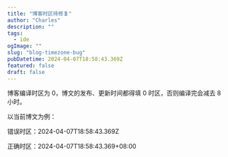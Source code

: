 ```yaml
---
title: "博客时区待修复"
author: "Charles"
description: ""
tags:
  - ide
ogImage: ""
slug: "blog-timezone-bug"
pubDatetime: 2024-04-07T18:58:43.369Z
featured: false
draft: false
---
```


博客编译时区为 0，博文的发布、更新时间都得填 0 时区，否则编译完会减去 8 小时。

以当前博文为例：

错误时区：2024-04-07T18:58:43.369Z

正确时区：2024-04-07T18:58:43.369+08:00

